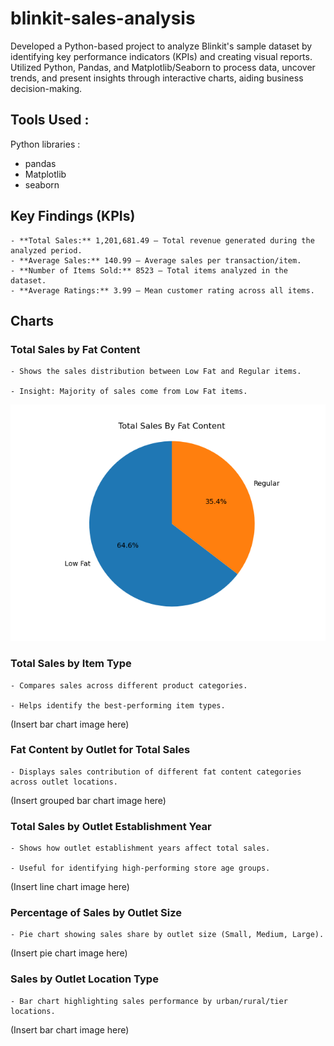 # blinkit-sales-analysis
Developed a Python-based project to analyze Blinkit's sample dataset by identifying key performance indicators (KPIs) and creating visual reports. Utilized Python, Pandas, and Matplotlib/Seaborn to process data, uncover trends, and present insights through interactive charts, aiding business decision-making.

## Tools Used : 
Python libraries : 
   - pandas
   - Matplotlib
   - seaborn


## Key Findings (KPIs)

    - **Total Sales:** 1,201,681.49 – Total revenue generated during the analyzed period.
    - **Average Sales:** 140.99 – Average sales per transaction/item.
    - **Number of Items Sold:** 8523 – Total items analyzed in the dataset.
    - **Average Ratings:** 3.99 – Mean customer rating across all items.

## Charts

### Total Sales by Fat Content

    - Shows the sales distribution between Low Fat and Regular items.

    - Insight: Majority of sales come from Low Fat items.

   ![Total Sales by Fat Content](images/total_sales_by_fat_content.png)


### Total Sales by Item Type

    - Compares sales across different product categories.

    - Helps identify the best-performing item types.

(Insert bar chart image here)

### Fat Content by Outlet for Total Sales

    - Displays sales contribution of different fat content categories across outlet locations.

(Insert grouped bar chart image here)

### Total Sales by Outlet Establishment Year

    - Shows how outlet establishment years affect total sales.

    - Useful for identifying high-performing store age groups.

(Insert line chart image here)

### Percentage of Sales by Outlet Size

    - Pie chart showing sales share by outlet size (Small, Medium, Large).

(Insert pie chart image here)

### Sales by Outlet Location Type

    - Bar chart highlighting sales performance by urban/rural/tier locations.

(Insert bar chart image here)
